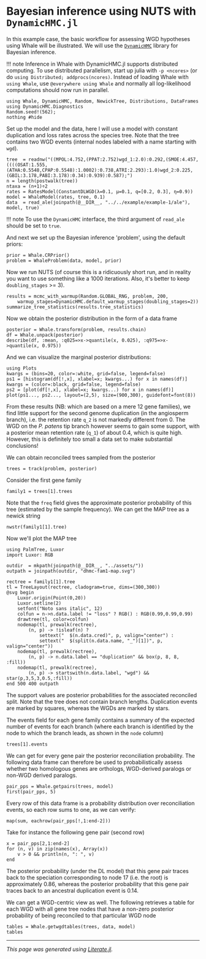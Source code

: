 
# Bayesian inference using NUTS with `DynamicHMC.jl`

In this example case, the basic workflow for assessing WGD hypotheses using Whale will be illustrated. We will use the [`DynamicHMC`](https://github.com/tpapp/DynamicHMC.jl) library for Bayesian inference.

!!! note
    Inference in Whale with DynamicHMC.jl supports distributed computing. To use distributed parallelism, start up julia with `-p <ncores>` (or do `using Distributed; addprocs(ncores)`. Instead of loading Whale with `using Whale`, use `@everywhere using Whale` and normally all log-likelihood computations should now run in parallel.

```@example wgd-dhmc
using Whale, DynamicHMC, Random, NewickTree, Distributions, DataFrames
using DynamicHMC.Diagnostics
Random.seed!(562);
nothing #hide
```

Set up the model and the data, here I will use a model with constant duplication and loss rates across the species tree. Note that the tree contains two WGD events (internal nodes labeled with a name starting with `wgd`).

```@example wgd-dhmc
tree  = readnw("((MPOL:4.752,(PPAT:2.752)wgd_1:2.0):0.292,(SMOE:4.457,((((OSAT:1.555,(ATHA:0.5548,CPAP:0.5548):1.0002):0.738,ATRI:2.293):1.0)wgd_2:0.225,(GBIL:3.178,PABI:3.178):0.34):0.939):0.587);")
n = length(postwalk(tree))
ntaxa = (n+1)÷2
rates = RatesModel(ConstantDLWGD(λ=0.1, μ=0.1, q=[0.2, 0.3], η=0.9))
model = WhaleModel(rates, tree, 0.1)
data  = read_ale(joinpath(@__DIR__, "../../example/example-1/ale"), model, true)
```

!!! note
    To use the `DynamicHMC` interface, the third argument of `read_ale` should be set to `true`.

And next we set up the Bayesian inference 'problem', using the default priors:

```@example wgd-dhmc
prior = Whale.CRPrior()
problem = WhaleProblem(data, model, prior)
```

Now we run NUTS (of course this is a ridicuously short run, and in reality you want to use something like a 1000 iterations. Also, it's better to keep `doubling_stages` >= 3).

```@example wgd-dhmc
results = mcmc_with_warmup(Random.GLOBAL_RNG, problem, 200,
    warmup_stages=DynamicHMC.default_warmup_stages(doubling_stages=2))
summarize_tree_statistics(results.tree_statistics)
```

Now we obtain the posterior distribution in the form of a data frame

```@example wgd-dhmc
posterior = Whale.transform(problem, results.chain)
df = Whale.unpack(posterior)
describe(df, :mean, :q025=>x->quantile(x, 0.025), :q975=>x->quantile(x, 0.975))
```

And we can visualize the marginal posterior distributions:

```@example wgd-dhmc
using Plots
kwargs = (bins=20, color=:white, grid=false, legend=false)
ps1 = [histogram(df[!,x], xlabel=x; kwargs...) for x in names(df)]
kwargs = (color=:black, grid=false, legend=false)
ps2 = [plot(df[!,x], xlabel=x; kwargs...) for x in names(df)]
plot(ps1..., ps2..., layout=(2,5), size=(900,300), guidefont=font(8))
```

From these results (NB: which are based on a mere 12 gene families), we find little support for the second genome duplication (in the angiosperm branch), i.e. the retention rate `q_2` is not markedly different from 0. The WGD on the *P. patens* tip branch however seems to gain some support, with a posterior mean retention rate (`q_1`) of about 0.4, which is quite high. However, this is definitely too small a data set to make substantial conclusions!

We can obtain reconciled trees sampled from the posterior

```@example wgd-dhmc
trees = track(problem, posterior)
```

Consider the first gene family

```@example wgd-dhmc
family1 = trees[1].trees
```

Note that the `freq` field gives the approximate posterior probability of this tree (estimated by the sample frequency). We can get the MAP tree as a newick string

```@example wgd-dhmc
nwstr(family1[1].tree)
```

Now we'll plot the MAP tree

```@example wgd-dhmc
using PalmTree, Luxor
import Luxor: RGB

outdir  = mkpath(joinpath(@__DIR__, "../assets/"))
outpath = joinpath(outdir, "dhmc-fam1-map.svg")

rectree = family1[1].tree
tl = TreeLayout(rectree, cladogram=true, dims=(300,300))
@svg begin
    Luxor.origin(Point(0,20))
    Luxor.setline(2)
    setfont("Noto sans italic", 12)
    colfun = n->n.data.label != "loss" ? RGB() : RGB(0.99,0.99,0.99)
    drawtree(tl, color=colfun)
    nodemap(tl, prewalk(rectree),
        (n, p) -> !isleaf(n) ?
            settext("  $(n.data.cred)", p, valign="center") :
            settext("  $(split(n.data.name, "_")[1])", p, valign="center"))
    nodemap(tl, prewalk(rectree),
        (n, p) -> n.data.label == "duplication" && box(p, 8, 8, :fill))
    nodemap(tl, prewalk(rectree),
        (n, p) -> startswith(n.data.label, "wgd") && star(p,3,5,3,0.5,:fill))
end 500 400 outpath
```

The support values are posterior probabilities for the associated reconciled split. Note that the tree does not contain branch lengths. Duplication events are marked by squares, whereas the WGDs are marked by stars.

The events field for each gene family contains a summary of the expected number of events for each branch (where each branch is identified by the node to which the branch leads, as shown in the `node` column)

```@example wgd-dhmc
trees[1].events
```

We can get for every gene pair the posterior reconciliation probability. The following data frame can therefore be used to probabilistically assess whether two homologous genes are orthologs, WGD-derived paralogs or non-WGD derived paralogs.

```@example wgd-dhmc
pair_pps = Whale.getpairs(trees, model)
first(pair_pps, 5)
```

Every row of this data frame is a probability distribution over reconciliation events, so each row sums to one, as we can verify:

```@example wgd-dhmc
map(sum, eachrow(pair_pps[!,1:end-2]))
```

Take for instance the following gene pair (second row)

```@example wgd-dhmc
x = pair_pps[2,1:end-2]
for (n, v) in zip(names(x), Array(x))
    v > 0 && println(n, ": ", v)
end
```

The posterior probability (under the DL model) that this gene pair traces back to the speciation corresponding to node 17 (i.e. the root) is approximately 0.86, whereas the posterior probability that this gene pair traces back to an ancestral duplication event is 0.14.

We can get a WGD-centric view as well. The following retrieves a table for each WGD with all gene tree nodes that have a non-zero posterior probability of being reconciled to that particular WGD node

```@example wgd-dhmc
tables = Whale.getwgdtables(trees, data, model)
tables
```

---

*This page was generated using [Literate.jl](https://github.com/fredrikekre/Literate.jl).*

